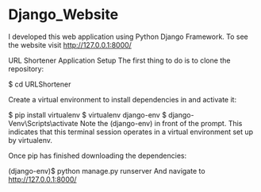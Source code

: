 # Django_Website
I developed this web application using Python Django Framework. To see the website visit http://127.0.0.1:8000/




URL Shortener Application Setup The first thing to do is to clone the repository:

$ cd URLShortener

Create a virtual environment to install dependencies in and activate it:

$ pip install virtualenv
$ virtualenv django-env
$ django-Venv\Scripts\activate
Note the (django-env) in front of the prompt. This indicates that this terminal session operates in a virtual environment set up by virtualenv.

Once pip has finished downloading the dependencies:

(django-env)$ python manage.py runserver
And navigate to http://127.0.0.1:8000/
